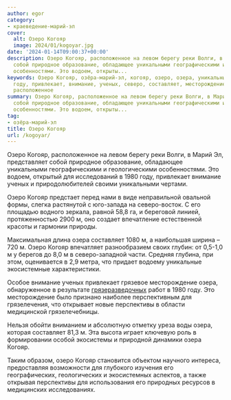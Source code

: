 ```yaml
---
author: egor
category:
- краеведение-марий-эл
cover:
  alt: Озеро Когояр
  image: 2024/01/kogoyar.jpg
date: '2024-01-14T09:00:37+00:00'
description: Озеро Когояр, расположенное на левом берегу реки Волги, в Марий Эл, представляет
  собой природное образование, обладающее уникальными географическими и геологическими
  особенностями. Это водоем, открыты...
keywords: Озеро Когояр, озёра-марий-эл, когояр, озеро, озера, уникальными, это, 1980,
  году, привлекает, внимание, ученых, северо, составляет, месторождение, перспективы,
  расположенное
summary: Озеро Когояр, расположенное на левом берегу реки Волги, в Марий Эл, представляет
  собой природное образование, обладающее уникальными географическими и геологическими
  особенностями. Это водоем, открыты...
tag:
- озёра-марий-эл
title: Озеро Когояр
url: /kogoyar/
---
```


Озеро Когояр, расположенное на левом берегу реки Волги, в Марий Эл, представляет собой природное образование, обладающее уникальными географическими и геологическими особенностями. Это водоем, открытый для исследований в 1980 году, привлекает внимание ученых и природолюбителей своими уникальными чертами.

Озеро Когояр предстает перед нами в виде неправильной овальной формы, слегка растянутой с юго-запада на северо-восток. С его площадью водного зеркала, равной 58,8 га, и береговой линией, протяженностью 2900 м, оно создает впечатление естественной красоты и гармонии природы.

Максимальная длина озера составляет 1080 м, а наибольшая ширина – 720 м. Озеро Когояр впечатляет разнообразием своих глубин: от 0,5-1,0 м у берегов до 8,0 м в северо-западной части. Средняя глубина, при этом, оценивается в 2,9 метра, что придает водоему уникальные экосистемные характеристики.

Особое внимание ученых привлекает грязевое месторождение озера, обнаруженное в результате [грязеразведочных](/blue-clay/) работ в 1980 году. Это месторождение было признано наиболее перспективным для грязелечения, что открывает новые перспективы в области медицинской грязелечебницы.

Нельзя обойти вниманием и абсолютную отметку уреза воды озера, которая составляет 81,3 м. Эта высота играет ключевую роль в формировании особой экосистемы и природной динамики озера Когояр.

Таким образом, озеро Когояр становится объектом научного интереса, предоставляя возможности для глубокого изучения его географических, геологических и экосистемных аспектов, а также открывая перспективы для использования его природных ресурсов в медицинских исследованиях.